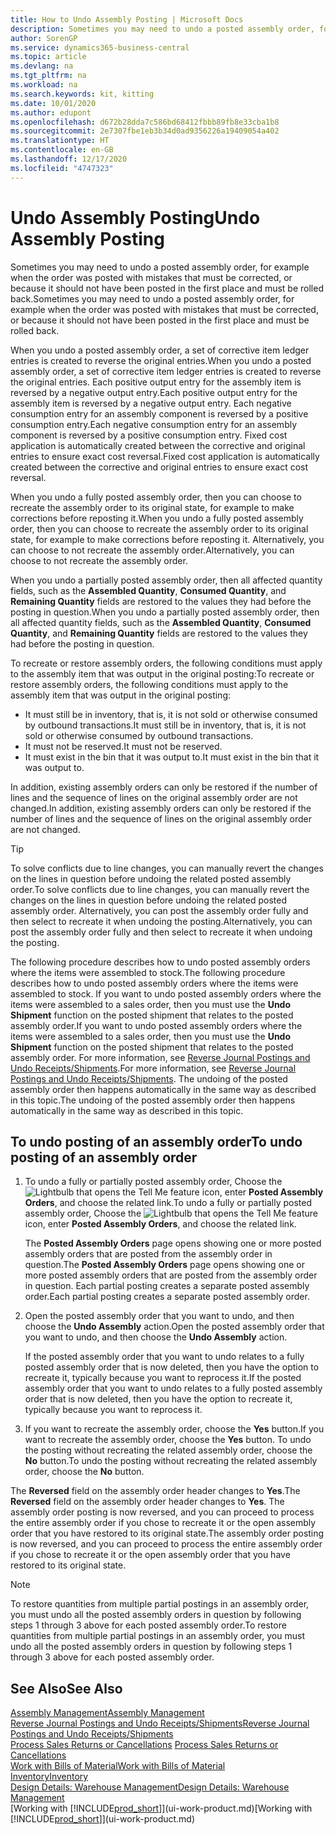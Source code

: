 ```yaml
---
title: How to Undo Assembly Posting | Microsoft Docs
description: Sometimes you may need to undo a posted assembly order, for example when the order was posted with mistakes that must be corrected, or because it should not have been posted in the first place and must be rolled back.
author: SorenGP
ms.service: dynamics365-business-central
ms.topic: article
ms.devlang: na
ms.tgt_pltfrm: na
ms.workload: na
ms.search.keywords: kit, kitting
ms.date: 10/01/2020
ms.author: edupont
ms.openlocfilehash: d672b28dda7c586bd68412fbbb89fb8e33cba1b8
ms.sourcegitcommit: 2e7307fbe1eb3b34d0ad9356226a19409054a402
ms.translationtype: HT
ms.contentlocale: en-GB
ms.lasthandoff: 12/17/2020
ms.locfileid: "4747323"
---
```

# <a name="undo-assembly-posting"></a><span data-ttu-id="a2608-103">Undo Assembly Posting</span><span class="sxs-lookup"><span data-stu-id="a2608-103">Undo Assembly Posting</span></span>
<span data-ttu-id="a2608-104">Sometimes you may need to undo a posted assembly order, for example when the order was posted with mistakes that must be corrected, or because it should not have been posted in the first place and must be rolled back.</span><span class="sxs-lookup"><span data-stu-id="a2608-104">Sometimes you may need to undo a posted assembly order, for example when the order was posted with mistakes that must be corrected, or because it should not have been posted in the first place and must be rolled back.</span></span>

<span data-ttu-id="a2608-105">When you undo a posted assembly order, a set of corrective item ledger entries is created to reverse the original entries.</span><span class="sxs-lookup"><span data-stu-id="a2608-105">When you undo a posted assembly order, a set of corrective item ledger entries is created to reverse the original entries.</span></span> <span data-ttu-id="a2608-106">Each positive output entry for the assembly item is reversed by a negative output entry.</span><span class="sxs-lookup"><span data-stu-id="a2608-106">Each positive output entry for the assembly item is reversed by a negative output entry.</span></span> <span data-ttu-id="a2608-107">Each negative consumption entry for an assembly component is reversed by a positive consumption entry.</span><span class="sxs-lookup"><span data-stu-id="a2608-107">Each negative consumption entry for an assembly component is reversed by a positive consumption entry.</span></span> <span data-ttu-id="a2608-108">Fixed cost application is automatically created between the corrective and original entries to ensure exact cost reversal.</span><span class="sxs-lookup"><span data-stu-id="a2608-108">Fixed cost application is automatically created between the corrective and original entries to ensure exact cost reversal.</span></span>  

<span data-ttu-id="a2608-109">When you undo a fully posted assembly order, then you can choose to recreate the assembly order to its original state, for example to make corrections before reposting it.</span><span class="sxs-lookup"><span data-stu-id="a2608-109">When you undo a fully posted assembly order, then you can choose to recreate the assembly order to its original state, for example to make corrections before reposting it.</span></span> <span data-ttu-id="a2608-110">Alternatively, you can choose to not recreate the assembly order.</span><span class="sxs-lookup"><span data-stu-id="a2608-110">Alternatively, you can choose to not recreate the assembly order.</span></span>  

<span data-ttu-id="a2608-111">When you undo a partially posted assembly order, then all affected quantity fields, such as the **Assembled Quantity**, **Consumed Quantity**, and **Remaining Quantity** fields are restored to the values they had before the posting in question.</span><span class="sxs-lookup"><span data-stu-id="a2608-111">When you undo a partially posted assembly order, then all affected quantity fields, such as the **Assembled Quantity**, **Consumed Quantity**, and **Remaining Quantity** fields are restored to the values they had before the posting in question.</span></span>  

<span data-ttu-id="a2608-112">To recreate or restore assembly orders, the following conditions must apply to the assembly item that was output in the original posting:</span><span class="sxs-lookup"><span data-stu-id="a2608-112">To recreate or restore assembly orders, the following conditions must apply to the assembly item that was output in the original posting:</span></span>  

-   <span data-ttu-id="a2608-113">It must still be in inventory, that is, it is not sold or otherwise consumed by outbound transactions.</span><span class="sxs-lookup"><span data-stu-id="a2608-113">It must still be in inventory, that is, it is not sold or otherwise consumed by outbound transactions.</span></span>  
-   <span data-ttu-id="a2608-114">It must not be reserved.</span><span class="sxs-lookup"><span data-stu-id="a2608-114">It must not be reserved.</span></span>  
-   <span data-ttu-id="a2608-115">It must exist in the bin that it was output to.</span><span class="sxs-lookup"><span data-stu-id="a2608-115">It must exist in the bin that it was output to.</span></span>  

<span data-ttu-id="a2608-116">In addition, existing assembly orders can only be restored if the number of lines and the sequence of lines on the original assembly order are not changed.</span><span class="sxs-lookup"><span data-stu-id="a2608-116">In addition, existing assembly orders can only be restored if the number of lines and the sequence of lines on the original assembly order are not changed.</span></span>  

> [!TIP]  
>  <span data-ttu-id="a2608-117">To solve conflicts due to line changes, you can manually revert the changes on the lines in question before undoing the related posted assembly order.</span><span class="sxs-lookup"><span data-stu-id="a2608-117">To solve conflicts due to line changes, you can manually revert the changes on the lines in question before undoing the related posted assembly order.</span></span> <span data-ttu-id="a2608-118">Alternatively, you can post the assembly order fully and then select to recreate it when undoing the posting.</span><span class="sxs-lookup"><span data-stu-id="a2608-118">Alternatively, you can post the assembly order fully and then select to recreate it when undoing the posting.</span></span>  

<span data-ttu-id="a2608-119">The following procedure describes how to undo posted assembly orders where the items were assembled to stock.</span><span class="sxs-lookup"><span data-stu-id="a2608-119">The following procedure describes how to undo posted assembly orders where the items were assembled to stock.</span></span> <span data-ttu-id="a2608-120">If you want to undo posted assembly orders where the items were assembled to a sales order, then you must use the **Undo Shipment** function on the posted shipment that relates to the posted assembly order.</span><span class="sxs-lookup"><span data-stu-id="a2608-120">If you want to undo posted assembly orders where the items were assembled to a sales order, then you must use the **Undo Shipment** function on the posted shipment that relates to the posted assembly order.</span></span> <span data-ttu-id="a2608-121">For more information, see [Reverse Journal Postings and Undo Receipts/Shipments](finance-how-reverse-journal-posting.md).</span><span class="sxs-lookup"><span data-stu-id="a2608-121">For more information, see [Reverse Journal Postings and Undo Receipts/Shipments](finance-how-reverse-journal-posting.md).</span></span> <span data-ttu-id="a2608-122">The undoing of the posted assembly order then happens automatically in the same way as described in this topic.</span><span class="sxs-lookup"><span data-stu-id="a2608-122">The undoing of the posted assembly order then happens automatically in the same way as described in this topic.</span></span>  

## <a name="to-undo-posting-of-an-assembly-order"></a><span data-ttu-id="a2608-123">To undo posting of an assembly order</span><span class="sxs-lookup"><span data-stu-id="a2608-123">To undo posting of an assembly order</span></span>  
1.  <span data-ttu-id="a2608-124">To undo a fully or partially posted assembly order, Choose the ![Lightbulb that opens the Tell Me feature](media/ui-search/search_small.png "Tell me what you want to do") icon, enter **Posted Assembly Orders**, and choose the related link.</span><span class="sxs-lookup"><span data-stu-id="a2608-124">To undo a fully or partially posted assembly order, Choose the ![Lightbulb that opens the Tell Me feature](media/ui-search/search_small.png "Tell me what you want to do") icon, enter **Posted Assembly Orders**, and choose the related link.</span></span>  

    <span data-ttu-id="a2608-125">The **Posted Assembly Orders** page opens showing one or more posted assembly orders that are posted from the assembly order in question.</span><span class="sxs-lookup"><span data-stu-id="a2608-125">The **Posted Assembly Orders** page opens showing one or more posted assembly orders that are posted from the assembly order in question.</span></span> <span data-ttu-id="a2608-126">Each partial posting creates a separate posted assembly order.</span><span class="sxs-lookup"><span data-stu-id="a2608-126">Each partial posting creates a separate posted assembly order.</span></span>  
2.  <span data-ttu-id="a2608-127">Open the posted assembly order that you want to undo, and then choose the **Undo Assembly** action.</span><span class="sxs-lookup"><span data-stu-id="a2608-127">Open the posted assembly order that you want to undo, and then choose the **Undo Assembly** action.</span></span>  

    <span data-ttu-id="a2608-128">If the posted assembly order that you want to undo relates to a fully posted assembly order that is now deleted, then you have the option to recreate it, typically because you want to reprocess it.</span><span class="sxs-lookup"><span data-stu-id="a2608-128">If the posted assembly order that you want to undo relates to a fully posted assembly order that is now deleted, then you have the option to recreate it, typically because you want to reprocess it.</span></span>  
3.  <span data-ttu-id="a2608-129">If you want to recreate the assembly order, choose the **Yes** button.</span><span class="sxs-lookup"><span data-stu-id="a2608-129">If you want to recreate the assembly order, choose the **Yes** button.</span></span> <span data-ttu-id="a2608-130">To undo the posting without recreating the related assembly order, choose the **No** button.</span><span class="sxs-lookup"><span data-stu-id="a2608-130">To undo the posting without recreating the related assembly order, choose the **No** button.</span></span>  

<span data-ttu-id="a2608-131">The **Reversed** field on the assembly order header changes to **Yes**.</span><span class="sxs-lookup"><span data-stu-id="a2608-131">The **Reversed** field on the assembly order header changes to **Yes**.</span></span> <span data-ttu-id="a2608-132">The assembly order posting is now reversed, and you can proceed to process the entire assembly order if you chose to recreate it or the open assembly order that you have restored to its original state.</span><span class="sxs-lookup"><span data-stu-id="a2608-132">The assembly order posting is now reversed, and you can proceed to process the entire assembly order if you chose to recreate it or the open assembly order that you have restored to its original state.</span></span>  

> [!NOTE]  
>  <span data-ttu-id="a2608-133">To restore quantities from multiple partial postings in an assembly order, you must undo all the posted assembly orders in question by following steps 1 through 3 above for each posted assembly order.</span><span class="sxs-lookup"><span data-stu-id="a2608-133">To restore quantities from multiple partial postings in an assembly order, you must undo all the posted assembly orders in question by following steps 1 through 3 above for each posted assembly order.</span></span>  

## <a name="see-also"></a><span data-ttu-id="a2608-134">See Also</span><span class="sxs-lookup"><span data-stu-id="a2608-134">See Also</span></span>  
[<span data-ttu-id="a2608-135">Assembly Management</span><span class="sxs-lookup"><span data-stu-id="a2608-135">Assembly Management</span></span>](assembly-assemble-items.md)  
[<span data-ttu-id="a2608-136">Reverse Journal Postings and Undo Receipts/Shipments</span><span class="sxs-lookup"><span data-stu-id="a2608-136">Reverse Journal Postings and Undo Receipts/Shipments</span></span>](finance-how-reverse-journal-posting.md)  
<span data-ttu-id="a2608-137">[Process Sales Returns or Cancellations](sales-how-process-sales-returns-cancellations.md)  </span><span class="sxs-lookup"><span data-stu-id="a2608-137">[Process Sales Returns or Cancellations](sales-how-process-sales-returns-cancellations.md)  </span></span>  
[<span data-ttu-id="a2608-138">Work with Bills of Material</span><span class="sxs-lookup"><span data-stu-id="a2608-138">Work with Bills of Material</span></span>](inventory-how-work-BOMs.md)  
[<span data-ttu-id="a2608-139">Inventory</span><span class="sxs-lookup"><span data-stu-id="a2608-139">Inventory</span></span>](inventory-manage-inventory.md)  
[<span data-ttu-id="a2608-140">Design Details: Warehouse Management</span><span class="sxs-lookup"><span data-stu-id="a2608-140">Design Details: Warehouse Management</span></span>](design-details-warehouse-management.md)  
<span data-ttu-id="a2608-141">[Working with [!INCLUDE[prod_short](includes/prod_short.md)]](ui-work-product.md)</span><span class="sxs-lookup"><span data-stu-id="a2608-141">[Working with [!INCLUDE[prod_short](includes/prod_short.md)]](ui-work-product.md)</span></span>
